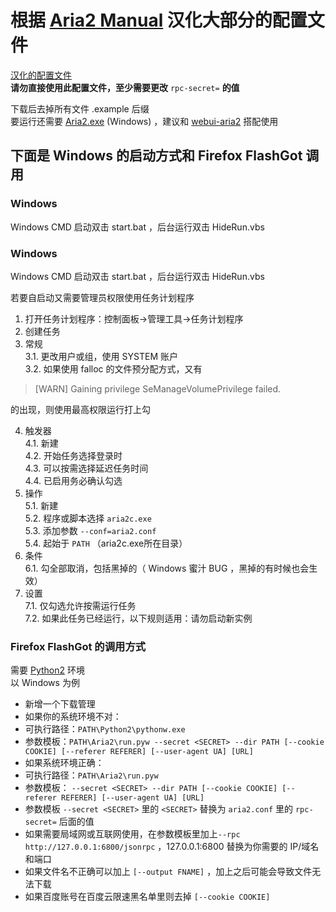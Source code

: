 # 根据 [Aria2 Manual](https://aria2.github.io/manual/en/html/) 汉化大部分的配置文件  

[汉化的配置文件](https://github.com/lilyvya/aria2-conf/blob/master/aria2.conf.example)  
**请勿直接使用此配置文件，至少需要更改** `rpc-secret=` **的值**  

下载后去掉所有文件 .example 后缀  
要运行还需要 [Aria2.exe](https://github.com/aria2/aria2/releases) (Windows) ，建议和 [webui-aria2](https://github.com/ziahamza/webui-aria2) 搭配使用  

## 下面是 Windows 的启动方式和 Firefox FlashGot 调用  

### Windows  
Windows CMD 启动双击 start.bat ，后台运行双击 HideRun.vbs  

### Windows  
Windows CMD 启动双击 start.bat ，后台运行双击 HideRun.vbs  

若要自启动又需要管理员权限使用任务计划程序  

1. 打开任务计划程序：控制面板→管理工具→任务计划程序  
2. 创建任务  
3. 常规  
 3.1. 更改用户或组，使用 SYSTEM 账户  
 3.2. 如果使用 falloc 的文件预分配方式，又有  

 >[WARN] Gaining privilege SeManageVolumePrivilege failed.  

 的出现，则使用最高权限运行打上勾  

4. 触发器  
 4.1. 新建  
 4.2. 开始任务选择登录时  
 4.3. 可以按需选择延迟任务时间  
 4.4. 已启用务必确认勾选  
5. 操作  
 5.1. 新建  
 5.2. 程序或脚本选择 `aria2c.exe`  
 5.3. 添加参数 `--conf=aria2.conf`  
 5.4. 起始于 `PATH` （aria2c.exe所在目录）  
6. 条件  
 6.1. 勾全部取消，包括黑掉的（ Windows 蜜汁 BUG ，黑掉的有时候也会生效）  
7. 设置  
 7.1. 仅勾选允许按需运行任务  
 7.2. 如果此任务已经运行，以下规则适用：请勿启动新实例

### Firefox FlashGot 的调用方式  
需要 [Python2](https://www.python.org/downloads/windows/) 环境  
以 Windows 为例  

* 新增一个下载管理  
* 如果你的系统环境不对：  
 * 可执行路径：`PATH\Python2\pythonw.exe`  
 * 参数模板：`PATH\Aria2\run.pyw --secret <SECRET> --dir PATH [--cookie COOKIE] [--referer REFERER] [--user-agent UA] [URL]`  
* 如果系统环境正确：  
 * 可执行路径：`PATH\Aria2\run.pyw`  
 * 参数模板： `--secret <SECRET> --dir PATH [--cookie COOKIE] [--referer REFERER] [--user-agent UA] [URL]`  
* 参数模板 `--secret <SECRET>` 里的 `<SECRET>` 替换为 `aria2.conf` 里的 `rpc-secret=` 后面的值  
* 如果需要局域网或互联网使用，在参数模板里加上`--rpc http://127.0.0.1:6800/jsonrpc` ，127.0.0.1:6800 替换为你需要的 IP/域名和端口  
* 如果文件名不正确可以加上 `[--output FNAME]` ，加上之后可能会导致文件无法下载  
* 如果百度账号在百度云限速黑名单里则去掉 `[--cookie COOKIE]`  
